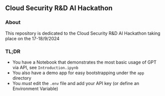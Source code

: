 ## Cloud Security R&D AI Hackathon

### About
This repository is dedicated to the Cloud Security R&D AI Hackathon taking place on the 17-18/9/2024

### TL;DR
* You have a Notebook that demonstrates the most basic usage of GPT via API, see `Introduction.ipynb`
* You also have a demo app for easy bootstrapping under the `app` directory
* You _must_ edit the `.env` file and add your API key (or define an Environment Variable)

